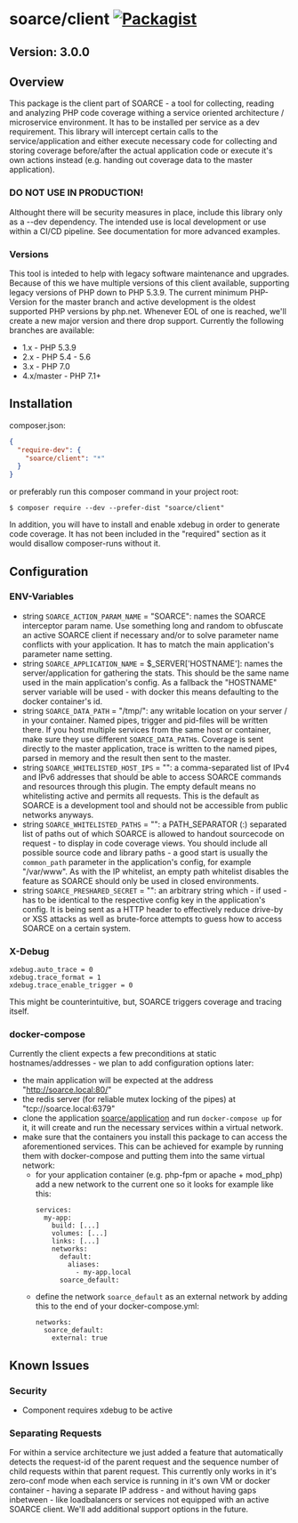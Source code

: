# soarce/client [![Packagist](https://img.shields.io/packagist/dt/soarce/client.svg)](https://packagist.org/packages/soarce/client)

## Version: 3.0.0

## Overview

This package is the client part of SOARCE - a tool for collecting, reading and analyzing PHP code coverage
withing a service oriented architecture / microservice environment. It has to be installed per service as a
dev requirement. This library will intercept certain calls to the service/application and either execute
necessary code for collecting and storing coverage before/after the actual application code or execute it's
own actions instead (e.g. handing out coverage data to the master application).

### DO NOT USE IN PRODUCTION!

Althought there will be security measures in place, include this library only as a --dev dependency. The
intended use is local development or use within a CI/CD pipeline. See documentation for more advanced examples.

### Versions

This tool is inteded to help with legacy software maintenance and upgrades. Because of this we have
multiple versions of this client available, supporting legacy versions of PHP down to PHP 5.3.9. The current
minimum PHP-Version for the master branch and active development is the oldest supported PHP versions by php.net.
Whenever EOL of one is reached, we'll create a new major version and there drop support. Currently the following
branches are available:
* 1.x - PHP 5.3.9
* 2.x - PHP 5.4 - 5.6
* 3.x - PHP 7.0
* 4.x/master - PHP 7.1+

## Installation

composer.json:
```json
{
  "require-dev": {
    "soarce/client": "*"
  }
}
```

or preferably run this composer command in your project root:
```
$ composer require --dev --prefer-dist "soarce/client"
```

In addition, you will have to install and enable xdebug in order to generate code coverage. It has not been
included in the "required" section as it would disallow composer-runs without it. 

## Configuration

### ENV-Variables

* string `SOARCE_ACTION_PARAM_NAME` = "SOARCE": names the SOARCE interceptor param name. Use something long and
random to obfuscate an active SOARCE client if necessary and/or to solve parameter name conflicts with your
application. It has to match the main application's parameter name setting.
* string `SOARCE_APPLICATION_NAME` = $_SERVER['HOSTNAME']: names the server/application for gathering the stats.
This should be the same name used in the main application's config. As a fallback the "HOSTNAME" server variable
will be used - with docker this means defaulting to the docker container's id.
* string `SOARCE_DATA_PATH` = "/tmp/": any writable location on your server / in your container. Named pipes, 
trigger and pid-files will be written there. If you host multiple services from the same host or container,
make sure they use different `SOARCE_DATA_PATH`s. Coverage is sent directly to the master application,
trace is written to the named pipes, parsed in memory and the result then sent to the master.
* string `SOARCE_WHITELISTED_HOST_IPS` = "": a comma-separated list of IPv4 and IPv6 addresses that should be
able to access SOARCE commands and resources through this plugin. The empty default means no whitelisting active
and permits all requests. This is the default as SOARCE is a development tool and should not be accessible from
public networks anyways.
* string `SOARCE_WHITELISTED_PATHS` = "": a PATH_SEPARATOR (:) separated list of paths out of which SOARCE is
allowed to handout sourcecode on request - to display in code coverage views. You should include all possible
source code and library paths - a good start is usually the `common_path` parameter in the application's config,
for example "/var/www". As with the IP whitelist, an empty path whitelist disables the feature as SOARCE should
only be used in closed environments.
* string `SOARCE_PRESHARED_SECRET` = "": an arbitrary string which - if used - has to be identical to the
respective config key in the application's config. It is being sent as a HTTP header to effectively reduce
drive-by or XSS attacks as well as brute-force attempts to guess how to access SOARCE on a certain system.

### X-Debug
```
xdebug.auto_trace = 0
xdebug.trace_format = 1
xdebug.trace_enable_trigger = 0
```

This might be counterintuitive, but, SOARCE triggers coverage and tracing itself. 

### docker-compose

Currently the client expects a few preconditions at static hostnames/addresses - we plan to add configuration
options later:
* the main application will be expected at the address "http://soarce.local:80/"
* the redis server (for reliable mutex locking of the pipes) at "tcp://soarce.local:6379"
* clone the application [soarce/application](https://gitlab.home.segnitz.net/soarce/application) and run
  `docker-compose up` for it, it will create and run the necessary services within a virtual network.
* make sure that the containers you install this package to can access the aforementioned services. This can be
  achieved for example by running them with docker-compose and putting them into the same virtual network:
  * for your application container (e.g. php-fpm or apache + mod_php) add a new network to the current one so it
    looks for example like this:
    ```
    services:
      my-app:
        build: [...]
        volumes: [...]
        links: [...]
        networks:
          default:
            aliases:
              - my-app.local
          soarce_default:
    ```
  * define the network `soarce_default` as an external network by adding this to the end of your docker-compose.yml:
    ```
    networks:
      soarce_default:
        external: true
    ```

## Known Issues

### Security
* Component requires xdebug to be active 

### Separating Requests
For within a service architecture we just added a feature that automatically detects the request-id of the parent request and the sequence number of child requests within that parent request.
This currently only works in it's zero-conf mode when each service is running in it's own VM or docker container - having a separate IP address - and without having gaps inbetween - like loadbalancers or services not equipped with an active SOARCE client. We'll add additional support options in the future.
